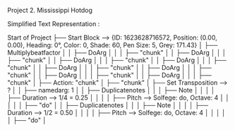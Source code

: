 Project 2. Mississippi Hotdog 
 
Simplified Text Representation : 
 
Start of Project 
├── Start Block --> {ID: 1623628716572, Position: (0.00, 0.00), Heading: 
0°, Color: 0, Shade: 60, Pen Size: 5, Grey: 171.43} 
│   ├── Multiplybeatfactor 
│   │   ├── DoArg 
│   │   │   ├── "chunk" 
│   │   ├── DoArg 
│   │   │   ├── "chunk" 
│   │   ├── DoArg 
│   │   │   ├── "chunk" 
│   │   ├── DoArg 
│   │   │   ├── "chunk" 
│   │   ├── DoArg 
│   │   │   ├── "chunk" 
│   │   ├── DoArg 
│   │   │   ├── "chunk" 
│   │   ├── DoArg 
│   │   │   ├── "chunk" 
│   │   ├── DoArg 
│   │   │   ├── "chunk" 
│ 
├── Action: "chunk" 
│   ├── "chunk" 
│   ├── Set Transposition --> ? 
│   │   ├── namedarg: 1 
│   │   ├── Duplicatenotes 
│   │   │   ├── Note 
│   │   │   │   ├── Duration --> 1/4 = 0.25 
│   │   │   │   ├── Pitch --> Solfege: do, Octave: 4 
│   │   │   │   │   ├── "do" 
│   │   ├── Duplicatenotes 
│   │   │   ├── Note 
│   │   │   │   ├── Duration --> 1/2 = 0.50 
│   │   │   │   ├── Pitch --> Solfege: do, Octave: 4 
│   │   │   │   │   ├── "do" 
│ 
  
 
 
